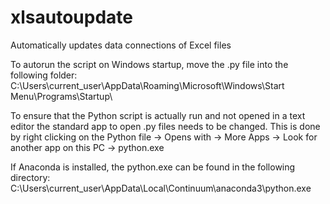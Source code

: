 # xlsautoupdate
Automatically updates data connections of Excel files


To autorun the script on Windows startup, move the .py file into the following folder:
C:\Users\current_user\AppData\Roaming\Microsoft\Windows\Start Menu\Programs\Startup\

To ensure that the Python script is actually run and not opened in a text editor the standard app to open .py files needs to be changed.
This is done by right clicking on the Python file -> Opens with -> More Apps -> Look for another app on this PC -> python.exe

If Anaconda is installed, the python.exe can be found in the following directory:
C:\Users\current_user\AppData\Local\Continuum\anaconda3\python.exe